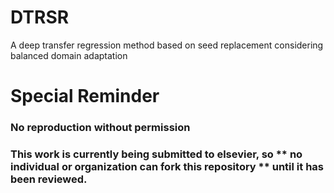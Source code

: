# DTRSR
A deep transfer regression method based on seed replacement considering balanced domain adaptation

# Special Reminder

### No reproduction without permission
### This work is currently being submitted to elsevier, so ** no individual or organization can fork this repository ** until it has been reviewed.
